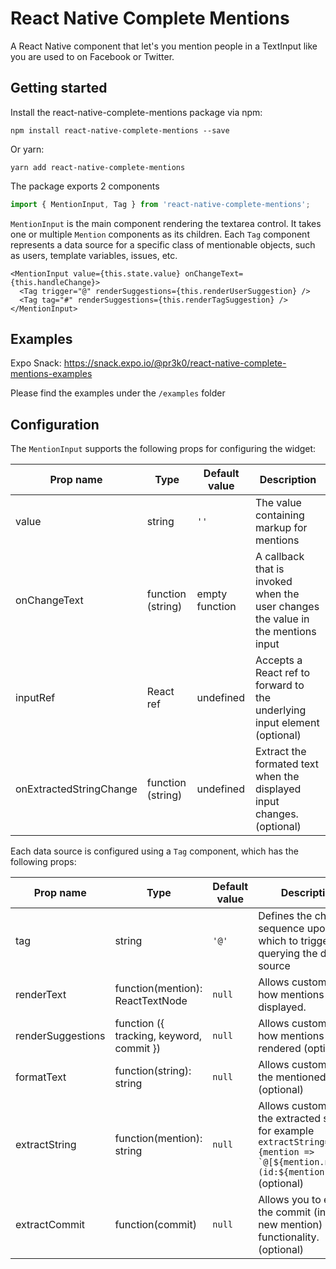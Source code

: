 # React Native Complete Mentions

A React Native component that let's you mention people in a TextInput like you are used to on Facebook or Twitter.

## Getting started

Install the react-native-complete-mentions package via npm:

```
npm install react-native-complete-mentions --save
```

Or yarn:

```
yarn add react-native-complete-mentions
```

The package exports 2 components

```ts
import { MentionInput, Tag } from 'react-native-complete-mentions';
```

`MentionInput` is the main component rendering the textarea control. It takes one or multiple `Mention` components as its children. Each `Tag` component represents a data source for a specific class of mentionable objects, such as users, template variables, issues, etc.

```tsx
<MentionInput value={this.state.value} onChangeText={this.handleChange}>
  <Tag trigger="@" renderSuggestions={this.renderUserSuggestion} />
  <Tag tag="#" renderSuggestions={this.renderTagSuggestion} />
</MentionInput>
```

## Examples

Expo Snack: https://snack.expo.io/@pr3k0/react-native-complete-mentions-examples

Please find the examples under the `/examples` folder

## Configuration

The `MentionInput` supports the following props for configuring the widget:

| Prop name               | Type              | Default value  | Description                                                                      |
| ----------------------- | ----------------- | -------------- | -------------------------------------------------------------------------------- |
| value                   | string            | `''`           | The value containing markup for mentions                                         |
| onChangeText            | function (string) | empty function | A callback that is invoked when the user changes the value in the mentions input |
| inputRef                | React ref         | undefined      | Accepts a React ref to forward to the underlying input element (optional)        |
| onExtractedStringChange | function (string) | undefined      | Extract the formated text when the displayed input changes. (optional)           |

Each data source is configured using a `Tag` component, which has the following props:

| Prop name         | Type                                     | Default value | Description                                                                                                                             |
| ----------------- | ---------------------------------------- | ------------- | --------------------------------------------------------------------------------------------------------------------------------------- |
| tag               | string                                   | `'@'`         | Defines the char sequence upon which to trigger querying the data source                                                                |
| renderText        | function(mention): ReactTextNode         | `null`        | Allows customizing how mentions are displayed.                                                                                          |
| renderSuggestions | function ({ tracking, keyword, commit }) | `null`        | Allows customizing how mentions list are rendered (optional)                                                                            |
| formatText        | function(string): string                 | `null`        | Allows customizing the mentioned text. (optional)                                                                                       |
| extractString     | function(mention): string                | `null`        | Allows customizing the extracted string, for example `` extractString={mention => `@[${mention.name}](id:${mention.id})`} `` (optional) |
| extractCommit     | function(commit)                         | `null`        | Allows you to extract the commit (insert new mention) functionality. (optional)                                                         |
